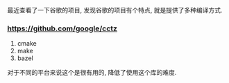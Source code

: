 最近查看了一下谷歌的项目, 发现谷歌的项目有个特点, 就是提供了多种编译方式.

### https://github.com/google/cctz
1. cmake
2. make
3. bazel

对于不同的平台来说这个是很有用的, 降低了使用这个库的难度.

